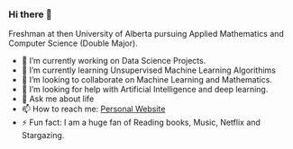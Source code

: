 ### Hi there 👋

<!--
**Robertboy18/Robertboy18** is a ✨ _special_ ✨ repository because its `README.md` (this file) appears on your GitHub profile.
-->

Freshman at then University of Alberta pursuing Applied Mathematics and Computer Science (Double Major).  

- 🔭 I’m currently working on Data Science Projects.
- 🌱 I’m currently learning Unsupervised Machine Learning Algorithims
- 👯 I’m looking to collaborate on Machine Learning and Mathematics.
- 🤔 I’m looking for help with Artificial Intelligence and deep learning.
- 💬 Ask me about life
- 📫 How to reach me: [Personal Website](https://www.robertj1.com/)
- ⚡ Fun fact: I am a huge fan of Reading books, Music, Netflix and Stargazing.

